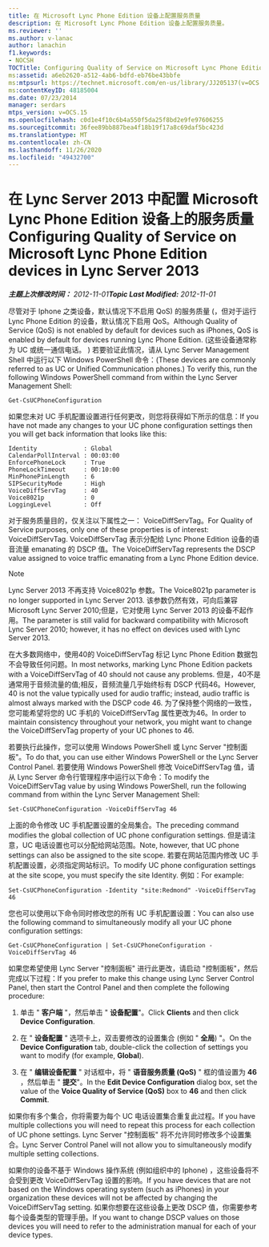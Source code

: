 ```yaml
---
title: 在 Microsoft Lync Phone Edition 设备上配置服务质量
description: 在 Microsoft Lync Phone Edition 设备上配置服务质量。
ms.reviewer: ''
ms.author: v-lanac
author: lanachin
f1.keywords:
- NOCSH
TOCTitle: Configuring Quality of Service on Microsoft Lync Phone Edition devices
ms:assetid: a6eb2620-a512-4ab6-bdfd-eb76be43bbfe
ms:mtpsurl: https://technet.microsoft.com/en-us/library/JJ205137(v=OCS.15)
ms:contentKeyID: 48185004
ms.date: 07/23/2014
manager: serdars
mtps_version: v=OCS.15
ms.openlocfilehash: c0d1e4f10c6b4a550f5da25f8bd2e9fe97606255
ms.sourcegitcommit: 36fee89bb887bea4f18b19f17a8c69daf5bc423d
ms.translationtype: MT
ms.contentlocale: zh-CN
ms.lasthandoff: 11/26/2020
ms.locfileid: "49432700"
---
```

# <a name="configuring-quality-of-service-on-microsoft-lync-phone-edition-devices-in-lync-server-2013"></a><span data-ttu-id="ca400-103">在 Lync Server 2013 中配置 Microsoft Lync Phone Edition 设备上的服务质量</span><span class="sxs-lookup"><span data-stu-id="ca400-103">Configuring Quality of Service on Microsoft Lync Phone Edition devices in Lync Server 2013</span></span>

<div data-xmlns="http://www.w3.org/1999/xhtml">

<div class="topic" data-xmlns="http://www.w3.org/1999/xhtml" data-msxsl="urn:schemas-microsoft-com:xslt" data-cs="https://msdn.microsoft.com/">

<div data-asp="https://msdn2.microsoft.com/asp">



</div>

<div id="mainSection">

<div id="mainBody"><span data-ttu-id="ca400-104">

<span> </span></span><span class="sxs-lookup"><span data-stu-id="ca400-104">

<span> </span></span></span>

<span data-ttu-id="ca400-105">_**主题上次修改时间：** 2012-11-01_</span><span class="sxs-lookup"><span data-stu-id="ca400-105">_**Topic Last Modified:** 2012-11-01_</span></span>

<span data-ttu-id="ca400-106">尽管对于 Iphone 之类设备，默认情况下不启用 QoS) 的服务质量 (，但对于运行 Lync Phone Edition 的设备，默认情况下启用 QoS。</span><span class="sxs-lookup"><span data-stu-id="ca400-106">Although Quality of Service (QoS) is not enabled by default for devices such as iPhones, QoS is enabled by default for devices running Lync Phone Edition.</span></span> <span data-ttu-id="ca400-107"> (这些设备通常称为 UC 或统一通信电话。 ) 若要验证此情况，请从 Lync Server Management Shell 中运行以下 Windows PowerShell 命令：</span><span class="sxs-lookup"><span data-stu-id="ca400-107">(These devices are commonly referred to as UC or Unified Communication phones.) To verify this, run the following Windows PowerShell command from within the Lync Server Management Shell:</span></span>

    Get-CsUCPhoneConfiguration

<span data-ttu-id="ca400-108">如果您未对 UC 手机配置设置进行任何更改，则您将获得如下所示的信息：</span><span class="sxs-lookup"><span data-stu-id="ca400-108">If you have not made any changes to your UC phone configuration settings then you will get back information that looks like this:</span></span>

    Identity             : Global
    CalendarPollInterval : 00:03:00
    EnforcePhoneLock     : True
    PhoneLockTimeout     : 00:10:00
    MinPhonePinLength    : 6
    SIPSecurityMode      : High
    VoiceDiffServTag     : 40
    Voice8021p           : 0
    LoggingLevel         : Off

<span data-ttu-id="ca400-109">对于服务质量目的，仅关注以下属性之一： VoiceDiffServTag。</span><span class="sxs-lookup"><span data-stu-id="ca400-109">For Quality of Service purposes, only one of these properties is of interest: VoiceDiffServTag.</span></span> <span data-ttu-id="ca400-110">VoiceDiffServTag 表示分配给 Lync Phone Edition 设备的语音流量 emanating 的 DSCP 值。</span><span class="sxs-lookup"><span data-stu-id="ca400-110">The VoiceDiffServTag represents the DSCP value assigned to voice traffic emanating from a Lync Phone Edition device.</span></span>

<div>


> [!NOTE]
> <span data-ttu-id="ca400-111">Lync Server 2013 不再支持 Voice8021p 参数。</span><span class="sxs-lookup"><span data-stu-id="ca400-111">The Voice8021p parameter is no longer supported in Lync Server 2013.</span></span> <span data-ttu-id="ca400-112">该参数仍然有效，可向后兼容 Microsoft Lync Server 2010;但是，它对使用 Lync Server 2013 的设备不起作用。</span><span class="sxs-lookup"><span data-stu-id="ca400-112">The parameter is still valid for backward compatibility with Microsoft Lync Server 2010; however, it has no effect on devices used with Lync Server 2013.</span></span>



</div>

<span data-ttu-id="ca400-113">在大多数网络中，使用40的 VoiceDiffServTag 标记 Lync Phone Edition 数据包不会导致任何问题。</span><span class="sxs-lookup"><span data-stu-id="ca400-113">In most networks, marking Lync Phone Edition packets with a VoiceDiffServTag of 40 should not cause any problems.</span></span> <span data-ttu-id="ca400-114">但是，40不是通常用于音频流量的值;相反，音频流量几乎始终标有 DSCP 代码46。</span><span class="sxs-lookup"><span data-stu-id="ca400-114">However, 40 is not the value typically used for audio traffic; instead, audio traffic is almost always marked with the DSCP code 46.</span></span> <span data-ttu-id="ca400-115">为了保持整个网络的一致性，您可能希望将您的 UC 手机的 VoiceDiffServTag 属性更改为46。</span><span class="sxs-lookup"><span data-stu-id="ca400-115">In order to maintain consistency throughout your network, you might want to change the VoiceDiffServTag property of your UC phones to 46.</span></span>

<span data-ttu-id="ca400-116">若要执行此操作，您可以使用 Windows PowerShell 或 Lync Server "控制面板"。</span><span class="sxs-lookup"><span data-stu-id="ca400-116">To do that, you can use either Windows PowerShell or the Lync Server Control Panel.</span></span> <span data-ttu-id="ca400-117">若要使用 Windows PowerShell 修改 VoiceDiffServTag 值，请从 Lync Server 命令行管理程序中运行以下命令：</span><span class="sxs-lookup"><span data-stu-id="ca400-117">To modify the VoiceDiffServTag value by using Windows PowerShell, run the following command from within the Lync Server Management Shell:</span></span>

    Set-CsUCPhoneConfiguration -VoiceDiffServTag 46

<span data-ttu-id="ca400-118">上面的命令修改 UC 手机配置设置的全局集合。</span><span class="sxs-lookup"><span data-stu-id="ca400-118">The preceding command modifies the global collection of UC phone configuration settings.</span></span> <span data-ttu-id="ca400-119">但是请注意，UC 电话设置也可以分配给网站范围。</span><span class="sxs-lookup"><span data-stu-id="ca400-119">Note, however, that UC phone settings can also be assigned to the site scope.</span></span> <span data-ttu-id="ca400-120">若要在网站范围内修改 UC 手机配置设置，必须指定网站标识。</span><span class="sxs-lookup"><span data-stu-id="ca400-120">To modify UC phone configuration settings at the site scope, you must specify the site Identity.</span></span> <span data-ttu-id="ca400-121">例如：</span><span class="sxs-lookup"><span data-stu-id="ca400-121">For example:</span></span>

    Set-CsUCPhoneConfiguration -Identity "site:Redmond" -VoiceDiffServTag 46

<span data-ttu-id="ca400-122">您也可以使用以下命令同时修改您的所有 UC 手机配置设置：</span><span class="sxs-lookup"><span data-stu-id="ca400-122">You can also use the following command to simultaneously modify all your UC phone configuration settings:</span></span>

    Get-CsUCPhoneConfiguration | Set-CsUCPhoneConfiguration -VoiceDiffServTag 46

<span data-ttu-id="ca400-123">如果您希望使用 Lync Server "控制面板" 进行此更改，请启动 "控制面板"，然后完成以下过程：</span><span class="sxs-lookup"><span data-stu-id="ca400-123">If you prefer to make this change using Lync Server Control Panel, then start the Control Panel and then complete the following procedure:</span></span>

1.  <span data-ttu-id="ca400-124">单击 " **客户端** "，然后单击 " **设备配置**"。</span><span class="sxs-lookup"><span data-stu-id="ca400-124">Click **Clients** and then click **Device Configuration**.</span></span>

2.  <span data-ttu-id="ca400-125">在 " **设备配置** " 选项卡上，双击要修改的设置集合 (例如 " **全局**) "。</span><span class="sxs-lookup"><span data-stu-id="ca400-125">On the **Device Configuration** tab, double-click the collection of settings you want to modify (for example, **Global**).</span></span>

3.  <span data-ttu-id="ca400-126">在 " **编辑设备配置** " 对话框中，将 " **语音服务质量 (QoS)** " 框的值设置为 **46** ，然后单击 " **提交**"。</span><span class="sxs-lookup"><span data-stu-id="ca400-126">In the **Edit Device Configuration** dialog box, set the value of the **Voice Quality of Service (QoS)** box to **46** and then click **Commit**.</span></span>

<span data-ttu-id="ca400-127">如果你有多个集合，你将需要为每个 UC 电话设置集合重复此过程。</span><span class="sxs-lookup"><span data-stu-id="ca400-127">If you have multiple collections you will need to repeat this process for each collection of UC phone settings.</span></span> <span data-ttu-id="ca400-128">Lync Server "控制面板" 将不允许同时修改多个设置集合。</span><span class="sxs-lookup"><span data-stu-id="ca400-128">Lync Server Control Panel will not allow you to simultaneously modify multiple setting collections.</span></span>

<span data-ttu-id="ca400-129">如果你的设备不基于 Windows 操作系统 (例如组织中的 Iphone) ，这些设备将不会受到更改 VoiceDiffServTag 设置的影响。</span><span class="sxs-lookup"><span data-stu-id="ca400-129">If you have devices that are not based on the Windows operating system (such as iPhones) in your organization these devices will not be affected by changing the VoiceDiffServTag setting.</span></span> <span data-ttu-id="ca400-130">如果你想要在这些设备上更改 DSCP 值，你需要参考每个设备类型的管理手册。</span><span class="sxs-lookup"><span data-stu-id="ca400-130">If you want to change DSCP values on those devices you will need to refer to the administration manual for each of your device types.</span></span>

<span data-ttu-id="ca400-131"></div>

<span> </span>

</div>

</div>

</span><span class="sxs-lookup"><span data-stu-id="ca400-131"></div>

<span> </span>

</div>

</div>

</span></span></div>

